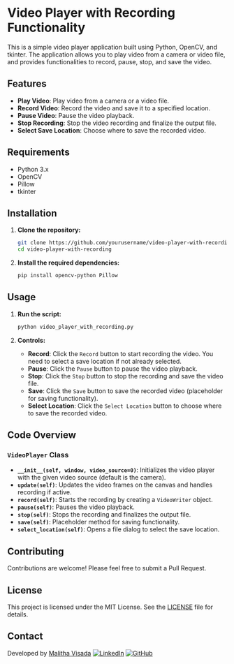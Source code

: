 # Video Player with Recording Functionality

This is a simple video player application built using Python, OpenCV, and tkinter. The application allows you to play video from a camera or video file, and provides functionalities to record, pause, stop, and save the video.

## Features

- **Play Video**: Play video from a camera or a video file.
- **Record Video**: Record the video and save it to a specified location.
- **Pause Video**: Pause the video playback.
- **Stop Recording**: Stop the video recording and finalize the output file.
- **Select Save Location**: Choose where to save the recorded video.

## Requirements

- Python 3.x
- OpenCV
- Pillow
- tkinter

## Installation

1. **Clone the repository:**

    ```sh
    git clone https://github.com/yourusername/video-player-with-recording.git
    cd video-player-with-recording
    ```

2. **Install the required dependencies:**

    ```sh
    pip install opencv-python Pillow
    ```

## Usage

1. **Run the script:**

    ```sh
    python video_player_with_recording.py
    ```

2. **Controls:**
    - **Record**: Click the `Record` button to start recording the video. You need to select a save location if not already selected.
    - **Pause**: Click the `Pause` button to pause the video playback.
    - **Stop**: Click the `Stop` button to stop the recording and save the video file.
    - **Save**: Click the `Save` button to save the recorded video (placeholder for saving functionality).
    - **Select Location**: Click the `Select Location` button to choose where to save the recorded video.

## Code Overview

### `VideoPlayer` Class

- **`__init__(self, window, video_source=0)`**: Initializes the video player with the given video source (default is the camera).
- **`update(self)`**: Updates the video frames on the canvas and handles recording if active.
- **`record(self)`**: Starts the recording by creating a `VideoWriter` object.
- **`pause(self)`**: Pauses the video playback.
- **`stop(self)`**: Stops the recording and finalizes the output file.
- **`save(self)`**: Placeholder method for saving functionality.
- **`select_location(self)`**: Opens a file dialog to select the save location.

## Contributing

Contributions are welcome! Please feel free to submit a Pull Request.

## License

This project is licensed under the MIT License. See the [LICENSE](LICENSE) file for details.

## Contact

Developed by [Malitha Visada](mailto:malithavisada@gmail.com)
[![LinkedIn](https://img.shields.io/badge/LinkedIn-Malitha%20Visada-blue)](https://linkedin.com/in/malithavisada)
[![GitHub](https://img.shields.io/badge/GitHub-Malitha--Gunathilaka-green)](https://github.com/Malitha-Gunathilaka)
